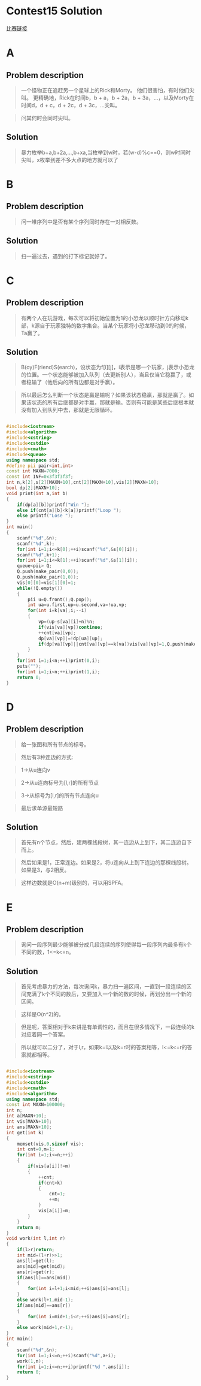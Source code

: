 # Contest15 Solution

[比赛链接](https://cn.vjudge.net/contest/168929)

# A

## Problem description

> 一个怪物正在追赶另一个星球上的Rick和Morty。 他们很害怕，有时他们尖叫。 更精确地，Rick在时间b，b + a，b + 2a，b + 3a，...，以及Morty在时间d，d + c，d + 2c，d + 3c，...尖叫。

> 问其何时会同时尖叫。

## Solution

> 暴力枚举b+a,b+2a,...,b+xa,当枚举到w时，若(w-d)%c==0，则w时同时尖叫，x枚举到差不多大点的地方就可以了

# B

## Problem description

> 问一堆序列中是否有某个序列同时存在一对相反数。

## Solution

> 扫一遍过去，遇到的打下标记就好了。

# C

## Problem description

> 有两个人在玩游戏，每次可以将初始位置为1的小恐龙以顺时针方向移动k部，k源自于玩家独特的数字集合。当某个玩家将小恐龙移动到0的时候，Ta赢了。

## Solution

> B(oy)F(riend)S(earch)，设状态为f[i][j]，i表示是哪一个玩家，j表示小恐龙的位置。一个状态能够被加入队列（去更新别人），当且仅当它稳赢了，或者稳输了（他后向的所有边都是对手赢）。

> 所以最后怎么判断一个状态是赢是输呢？如果该状态稳赢，那就是赢了。如果该状态的所有后继都是对手赢，那就是输。否则有可能是某些后继根本就没有加入到队列中去，那就是无限循环。

```cpp

#include<iostream>
#include<algorithm>
#include<cstring>
#include<cstdio>
#include<cmath>
#include<queue>
using namespace std;
#define pii pair<int,int>
const int MAXN=7000;
const int INF=0x3f3f3f3f;
int n,k[2],s[2][MAXN+10],cnt[2][MAXN+10],vis[2][MAXN+10];
bool dp[2][MAXN+10];
void print(int a,int b)
{
	if(dp[a][b])printf("Win ");
	else if(cnt[a][b]<k[a])printf("Loop ");
	else printf("Lose ");
}
int main()
{
	scanf("%d",&n);
	scanf("%d",k);
	for(int i=1;i<=k[0];++i)scanf("%d",&s[0][i]);
	scanf("%d",k+1);
	for(int i=1;i<=k[1];++i)scanf("%d",&s[1][i]);
	queue<pii> Q;
	Q.push(make_pair(0,0));
	Q.push(make_pair(1,0));
	vis[0][0]=vis[1][0]=1;
	while(!Q.empty())
	{
		pii u=Q.front();Q.pop();
		int ua=u.first,up=u.second,va=!ua,vp;
		for(int i=k[va];i;--i)
		{
			vp=(up-s[va][i]+n)%n;
			if(vis[va][vp])continue;
			++cnt[va][vp];
			dp[va][vp]|=!dp[ua][up];
			if(dp[va][vp]||cnt[va][vp]==k[va])vis[va][vp]=1,Q.push(make_pair(va,vp));
		}
	}
	for(int i=1;i<n;++i)print(0,i);
	puts("");
	for(int i=1;i<n;++i)print(1,i);
	return 0;
}

```

# D

## Problem description

> 给一张图和所有节点的标号。

> 然后有3种连边的方式:

> 1->从u连向v

> 2->从u连向标号为[l,r]的所有节点

> 3->从标号为[l,r]的所有节点连向u

> 最后求单源最短路

## Solution

> 首先有n个节点，然后，建两棵线段树，其一连边从上到下，其二连边自下而上。

> 然后如果是1，正常连边。如果是2，将u连向从上到下连边的那棵线段树。如果是3，与2相反。

> 这样边数就是O(n+m)级别的，可以用SPFA。

# E

## Problem description

> 询问一段序列最少能够被分成几段连续的序列使得每一段序列内最多有k个不同的数，1<=k<=n。

## Solution

> 首先考虑暴力的方法，每次询问k，暴力扫一遍区间，一直到一段连续的区间充满了k个不同的数后，又要加入一个新的数的时候，再划分出一个新的区间。

> 这样是O(n^2)的。

> 但是呢，答案相对于k来讲是有单调性的，而且在很多情况下，一段连续的k对应着同一个答案。

> 所以就可以二分了，对于l,r，如果k=l以及k=r时的答案相等，l<=k<=r的答案就都相等。

```cpp

#include<iostream>
#include<cstring>
#include<cstdio>
#include<cmath>
#include<algorithm>
using namespace std;
const int MAXN=100000;
int n;
int a[MAXN+10];
int vis[MAXN+10];
int ans[MAXN+10];
int get(int k)
{
	memset(vis,0,sizeof vis);
	int cnt=0,m=1;
	for(int i=1;i<=n;++i)
	{
		if(vis[a[i]]!=m)
		{
			++cnt;
			if(cnt>k)
			{
				cnt=1;
				++m;
			}
			vis[a[i]]=m;
		}
	}
	return m;
}
void work(int l,int r)
{
	if(l>r)return;
	int mid=(l+r)>>1;
	ans[l]=get(l);
	ans[mid]=get(mid);
	ans[r]=get(r);
	if(ans[l]==ans[mid])
	{
		for(int i=l+1;i<mid;++i)ans[i]=ans[l];
	}
	else work(l+1,mid-1);
	if(ans[mid]==ans[r])
	{
		for(int i=mid+1;i<r;++i)ans[i]=ans[r];
	}
	else work(mid+1,r-1);
}
int main()
{
	scanf("%d",&n);
	for(int i=1;i<=n;++i)scanf("%d",a+i);
	work(1,n);
	for(int i=1;i<=n;++i)printf("%d ",ans[i]);
	return 0;
}

```














































